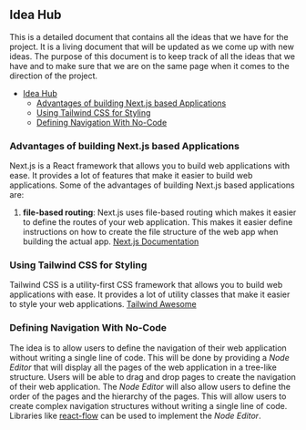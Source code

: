 ## Idea Hub
This is a detailed document that contains all the ideas that we have for the project. It is a living document that will be updated as we come up with new ideas. The purpose of this document is to keep track of all the ideas that we have and to make sure that we are on the same page when it comes to the direction of the project.

- [Idea Hub](#idea-hub)
  - [Advantages of building Next.js based Applications](#advantages-of-building-nextjs-based-applications)
  - [Using Tailwind CSS for Styling](#using-tailwind-css-for-styling)
  - [Defining Navigation With No-Code](#defining-navigation-with-no-code)
   

### Advantages of building Next.js based Applications
Next.js is a React framework that allows you to build web applications with ease. It provides a lot of features that make it easier to build web applications. Some of the advantages of building Next.js based applications are:
1. **file-based routing**: Next.js uses file-based routing which makes it easier to define the routes of your web application. This makes it easier define instructions on how to create the file structure of the web app when building the actual app.
[Next.js Documentation](https://nextjs.org/docs/routing/introduction)


### Using Tailwind CSS for Styling
Tailwind CSS is a utility-first CSS framework that allows you to build web applications with ease. It provides a lot of utility classes that make it easier to style your web applications.
[Tailwind Awesome](https://github.com/aniftyco/awesome-tailwindcss?tab=readme-ov-file#plugins)



### Defining Navigation With No-Code
The idea is to allow users to define the navigation of their web application without writing a single line of code. This will be done by providing a *Node Editor* that will display all the pages of the web application in a tree-like structure. Users will be able to drag and drop pages to create the navigation of their web application. The *Node Editor* will also allow users to define the order of the pages and the hierarchy of the pages. This will allow users to create complex navigation structures without writing a single line of code.
Libraries like [react-flow](https://reactflow.dev/) can be used to implement the *Node Editor*. 


